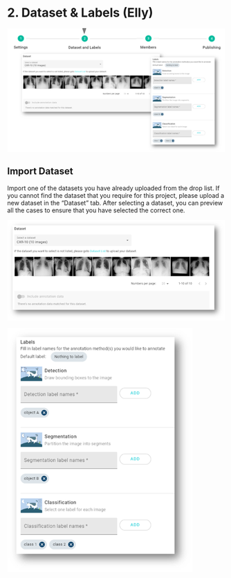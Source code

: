 # 2. Dataset & Labels \(Elly\)

![](../../.gitbook/assets/image%20%2892%29.png)

## Import Dataset

Import one of the datasets you have already uploaded from the drop list. If you cannot find the dataset that you require for this project, please upload a new dataset in the “Dataset” tab. After selecting a dataset, you can preview all the cases to ensure that you have selected the correct one.

![](../../.gitbook/assets/image%20%2857%29.png)



![](../../.gitbook/assets/image%20%2875%29.png)

